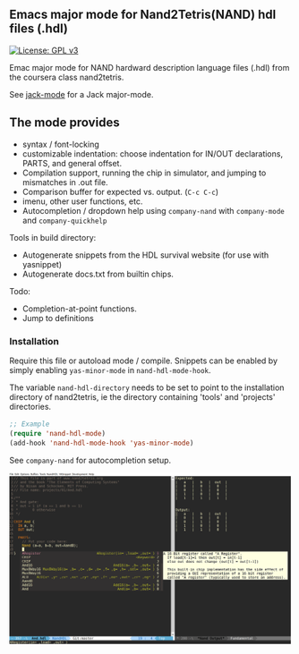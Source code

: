 ## Emacs major mode for Nand2Tetris(NAND) hdl files (.hdl)

[![License: GPL v3](https://img.shields.io/badge/License-GPLv3-blue.svg)](https://www.gnu.org/licenses/gpl-3.0)

Emac major  mode for NAND  hardward description  language files (.hdl)  from the
coursera class nand2tetris.

See [jack-mode](https://github.com/nverno/jack-mode) for a Jack major-mode.

## The mode provides

- syntax / font-locking
- customizable indentation: choose indentation for IN/OUT declarations,
  PARTS, and general offset.
- Compilation support, running the chip in simulator, and jumping to mismatches
  in .out file.
- Comparison buffer for expected vs. output. (`C-c C-c`)
- imenu, other user functions, etc.
- Autocompletion / dropdown help using `company-nand` with
  `company-mode` and `company-quickhelp`

Tools in build directory:

- Autogenerate snippets from the HDL survival website (for use with yasnippet)
- Autogenerate docs.txt from builtin chips.

Todo:

- Completion-at-point functions.
- Jump to definitions

### Installation

Require this file or autoload mode / compile.
Snippets can be enabled by simply enabling `yas-minor-mode` in
`nand-hdl-mode-hook`.

The variable `nand-hdl-directory` needs to be set to point to
the installation directory of nand2tetris, ie the directory
containing 'tools' and 'projects' directories.

```lisp
;; Example
(require 'nand-hdl-mode)
(add-hook 'nand-hdl-mode-hook 'yas-minor-mode)
```

See `company-nand` for autocompletion setup.

![example](doc/example.png)
